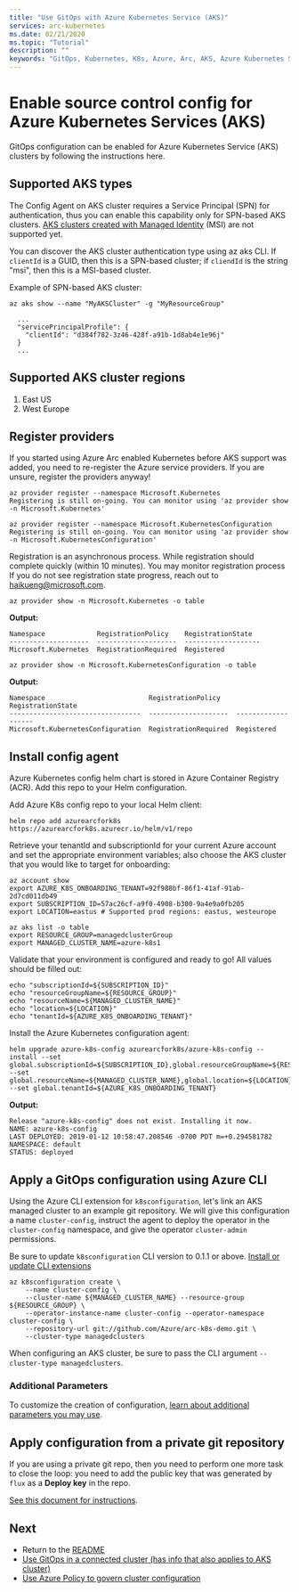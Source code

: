 ```yaml
---
title: "Use GitOps with Azure Kubernetes Service (AKS)"
services: arc-kubernetes
ms.date: 02/21/2020
ms.topic: "Tutorial"
description: ""
keywords: "GitOps, Kubernetes, K8s, Azure, Arc, AKS, Azure Kubernetes Service, containers"
---
```


# Enable source control config for Azure Kubernetes Services (AKS)

GitOps configuration can be enabled for Azure Kubernetes Service (AKS) clusters by following the instructions here.

## Supported AKS types

The Config Agent on AKS cluster requires a Service Principal (SPN) for authentication, thus you can enable this capability only for SPN-based AKS clusters. [AKS clusters created with Managed Identity](https://docs.microsoft.com/azure/aks/use-managed-identity#create-an-aks-cluster-with-managed-identities) (MSI) are not supported yet.

You can discover the AKS cluster authentication type using az aks CLI.  If `clientId` is a GUID, then this is a SPN-based cluster; if `cliendId` is the string "msi", then this is a MSI-based cluster.

Example of SPN-based AKS cluster:

```console
az aks show --name "MyAKSCluster" -g "MyResourceGroup"

  ...  
  "servicePrincipalProfile": {
    "clientId": "d384f782-3z46-428f-a91b-1d8ab4e1e96j"
  }
  ...
```

## Supported AKS cluster regions

1. East US
2. West Europe

## Register providers

If you started using Azure Arc enabled Kubernetes before AKS support was added, you need to re-register the Azure service providers. If you are unsure, register the providers anyway!

```console
az provider register --namespace Microsoft.Kubernetes
Registering is still on-going. You can monitor using 'az provider show -n Microsoft.Kubernetes'

az provider register --namespace Microsoft.KubernetesConfiguration
Registering is still on-going. You can monitor using 'az provider show -n Microsoft.KubernetesConfiguration'
```

Registration is an asynchronous process. While registration should complete quickly (within 10 minutes). You may monitor registration process If you do not see registration state progress, reach out to <haikueng@microsoft.com>.

```console
az provider show -n Microsoft.Kubernetes -o table
```

**Output:**

```console
Namespace             RegistrationPolicy    RegistrationState
--------------------  --------------------  -------------------
Microsoft.Kubernetes  RegistrationRequired  Registered
```

```console
az provider show -n Microsoft.KubernetesConfiguration -o table
```

**Output:**

```console
Namespace                          RegistrationPolicy    RegistrationState
---------------------------------  --------------------  -------------------
Microsoft.KubernetesConfiguration  RegistrationRequired  Registered
```

## Install config agent

Azure Kubernetes config helm chart is stored in Azure Container Registry (ACR). Add this repo to your Helm configuration.

Add Azure K8s config repo to your local Helm client:

```console
helm repo add azurearcfork8s https://azurearcfork8s.azurecr.io/helm/v1/repo
```

Retrieve your tenantId and subscriptionId for your current Azure account and set the appropriate environment variables; also choose the AKS cluster that you would like to target for onboarding:

```console
az account show
export AZURE_K8S_ONBOARDING_TENANT=92f988bf-86f1-41af-91ab-2d7cd011db49
export SUBSCRIPTION_ID=57ac26cf-a9f0-4908-b300-9a4e9a0fb205
export LOCATION=eastus # Supported prod regions: eastus, westeurope

az aks list -o table
export RESOURCE_GROUP=managedclusterGroup
export MANAGED_CLUSTER_NAME=azure-k8s1
```

Validate that your environment is configured and ready to go! All values should be filled out:

```console
echo "subscriptionId=${SUBSCRIPTION_ID}"
echo "resourceGroupName=${RESOURCE_GROUP}"
echo "resourceName=${MANAGED_CLUSTER_NAME}"
echo "location=${LOCATION}"
echo "tenantId=${AZURE_K8S_ONBOARDING_TENANT}"
```

Install the Azure Kubernetes configuration agent:

```console
helm upgrade azure-k8s-config azurearcfork8s/azure-k8s-config --install --set global.subscriptionId=${SUBSCRIPTION_ID},global.resourceGroupName=${RESOURCE_GROUP} --set global.resourceName=${MANAGED_CLUSTER_NAME},global.location=${LOCATION} --set global.tenantId=${AZURE_K8S_ONBOARDING_TENANT}
```

**Output:**

```console
Release "azure-k8s-config" does not exist. Installing it now.
NAME: azure-k8s-config
LAST DEPLOYED: 2019-01-12 10:58:47.208546 -0700 PDT m=+0.294581782
NAMESPACE: default
STATUS: deployed
```

## Apply a GitOps configuration using Azure CLI

Using the Azure CLI extension for `k8sconfiguration`, let's link an AKS managed cluster to an example git repository. We will give this configuration a name `cluster-config`, instruct the agent to deploy the operator in the `cluster-config` namespace, and give the operator `cluster-admin` permissions.

Be sure to update `k8sconfiguration` CLI version to 0.1.1 or above. [Install or update CLI extensions](./install-cli-extension.md)

```console
az k8sconfiguration create \
    --name cluster-config \
    --cluster-name ${MANAGED_CLUSTER_NAME} --resource-group ${RESOURCE_GROUP} \
    --operator-instance-name cluster-config --operator-namespace cluster-config \
    --repository-url git://github.com/Azure/arc-k8s-demo.git \
    --cluster-type managedclusters
```

When configuring an AKS cluster, be sure to pass the CLI argument `--cluster-type managedclusters`.

### Additional Parameters

To customize the creation of configuration, [learn about additional parameters you may use](./use-gitops-in-connected-cluster.md#additional-parameters).

## Apply configuration from a private git repository

If you are using a private git repo, then you need to perform one more task to close the loop: you need to add the public key that was generated by `flux` as a **Deploy key** in the repo.

[See this document for instructions](./use-gitops-in-connected-cluster.md#apply-configuration-from-a-private-git-repository).

## Next

* Return to the [README](../README.md)
* [Use GitOps in a connected cluster (has info that also applies to AKS cluster)](./use-gitops-in-connected-cluster.md)
* [Use Azure Policy to govern cluster configuration](./use-azure-policy.md)
